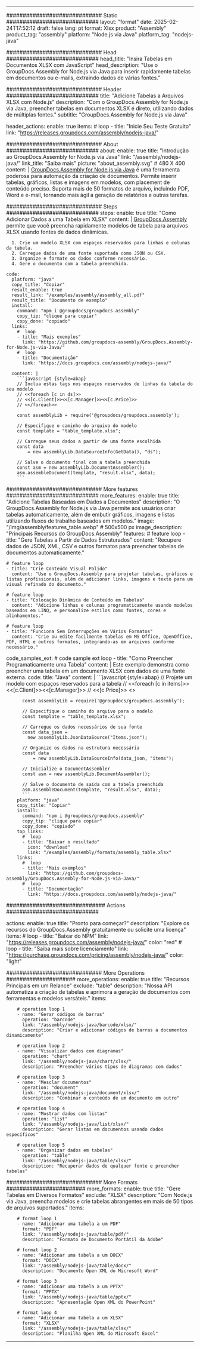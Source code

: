 



---
############################# Static ############################
layout: "format"
date:  2025-02-24T17:52:12
draft: false
lang: pt
format: Xlsx
product: "Assembly"
product_tag: "assembly"
platform: "Node.js via Java"
platform_tag: "nodejs-java"

############################# Head ############################
head_title: "Insira Tabelas em Documentos XLSX com JavaScript"
head_description: "Use o GroupDocs.Assembly for Node.js via Java para inserir rapidamente tabelas em documentos ou e-mails, extraindo dados de várias fontes."

############################# Header ############################
title: "Adicione Tabelas a Arquivos XLSX com Node.js" 
description: "Com o GroupDocs.Assembly for Node.js via Java, preencher tabelas em documentos XLSX é direto, utilizando dados de múltiplas fontes."
subtitle: "GroupDocs.Assembly for Node.js via Java" 

header_actions:
  enable: true
  items:
    #  loop
    - title: "Inicie Seu Teste Gratuito"
      link: "https://releases.groupdocs.com/assembly/nodejs-java/"
      
############################# About ############################
about:
    enable: true
    title: "Introdução ao GroupDocs.Assembly for Node.js via Java"
    link: "/assembly/nodejs-java/"
    link_title: "Saiba mais"
    picture: "about_assembly.svg" # 480 X 400
    content: |
       [GroupDocs.Assembly for Node.js via Java](/assembly/nodejs-java/) é uma ferramenta poderosa para automação da criação de documentos. Permite inserir tabelas, gráficos, listas e imagens em modelos, com placement de conteúdo preciso. Suporta mais de 50 formatos de arquivo, incluindo PDF, Word e e-mail, tornando mais ágil a geração de relatórios e outras tarefas.

############################# Steps ############################
steps:
    enable: true
    title: "Como Adicionar Dados a uma Tabela em XLSX"
    content: |
      [GroupDocs.Assembly](/assembly/nodejs-java/) permite que você preencha rapidamente modelos de tabela para arquivos XLSX usando fontes de dados dinâmicas.
      
      1. Crie um modelo XLSX com espaços reservados para linhas e colunas da tabela.
      2. Carregue dados de uma fonte suportada como JSON ou CSV.
      3. Organize e formate os dados conforme necessário.
      4. Gere o documento com a tabela preenchida.
   
    code:
      platform: "java"
      copy_title: "Copiar"
      result_enable: true
      result_link: "/examples/assembly/assembly_all.pdf"
      result_title: "Documento de exemplo"
      install:
        command: "npm i @groupdocs/groupdocs.assembly"
        copy_tip: "clique para copiar"
        copy_done: "copiado"
      links:
        #  loop
        - title: "Mais exemplos"
          link: "https://github.com/groupdocs-assembly/GroupDocs.Assembly-for-Node.js-via-Java/"
        #  loop
        - title: "Documentação"
          link: "https://docs.groupdocs.com/assembly/nodejs-java/"
          
      content: |
        ```javascript {style=abap}
        // Inclua estas tags nos espaços reservados de linhas da tabela do seu modelo
        // <<foreach [c in ds]>>
        // <<[c.Client]>><<[c.Manager]>><<[c.Price]>>
        // <</foreach>>
    
        const assemblyLib = require('@groupdocs/groupdocs.assembly');

        // Especifique o caminho do arquivo do modelo
        const template = "table_template.xlsx";

        // Carregue seus dados a partir de uma fonte escolhida
        const data 
            = new assemblyLib.DataSourceInfo(GetData(), "ds");

        // Salve o documento final com a tabela preenchida
        const asm = new assemblyLib.DocumentAssembler();
        asm.assembleDocument(template, "result.xlsx", data);
        ```           

############################# More features ############################
more_features:
  enable: true
  title: "Adicione Tabelas Baseadas em Dados a Documentos"
  description: "O GroupDocs.Assembly for Node.js via Java permite aos usuários criar tabelas automaticamente, além de embutir gráficos, imagens e listas utilizando fluxos de trabalho baseados em modelos."
  image: "/img/assembly/features_table.webp" # 500x500 px
  image_description: "Principais Recursos do GroupDocs.Assembly"
  features:
    # feature loop
    - title: "Gere Tabelas a Partir de Dados Estruturados"
      content: "Recupere dados de JSON, XML, CSV e outros formatos para preencher tabelas de documentos automaticamente."

    # feature loop
    - title: "Crie Conteúdo Visual Polido"
      content: "Use o GroupDocs.Assembly para projetar tabelas, gráficos e listas profissionais, além de adicionar links, imagens e texto para um visual refinado do documento."

    # feature loop
    - title: "Colocação Dinâmica de Conteúdo em Tabelas"
      content: "Adicione linhas e colunas programaticamente usando modelos baseados em LINQ, e personalize estilos como fontes, cores e alinhamentos."

    # feature loop
    - title: "Funciona Sem Interrupções em Vários Formatos"
      content: "Crie ou edite facilmente tabelas em MS Office, OpenOffice, PDF, HTML e outros formatos, integrando-as em arquivos conforme necessário."
      
  code_samples_ext:
    # code sample ext loop
    - title: "Como Preencher Programaticamente uma Tabela"
      content: |
        Este exemplo demonstra como preencher uma tabela em um documento XLSX com dados de uma fonte externa.
      code:
        title: "Java"
        content: |
          ```javascript {style=abap}
          // Projete um modelo com espaços reservados para a tabela
          // <<foreach [c in items]>> <<[c.Client]>><<[c.Manager]>>
          //  <<[c.Price]>> <</foreach>>
          
          const assemblyLib = require('@groupdocs/groupdocs.assembly');

          // Especifique o caminho do arquivo para o modelo
          const template = "table_template.xlsx";

          // Carregue os dados necessários de sua fonte
          const data_json = 
            new assemblyLib.JsonDataSource("Items.json");

          // Organize os dados na estrutura necessária
          const data 
              = new assemblyLib.DataSourceInfo(data_json, "items");

          // Inicialize o DocumentAssembler
          const asm = new assemblyLib.DocumentAssembler();

          // Salve o documento de saída com a tabela preenchida
          asm.assembleDocument(template, "result.xlsx", data);
          ```
        platform: "java"
        copy_title: "Copiar"
        install:
          command: "npm i @groupdocs/groupdocs.assembly"
          copy_tip: "clique para copiar"
          copy_done: "copiado"
        top_links:
          #  loop
          - title: "Baixar o resultado"
            icon: "download"
            link: "/examples/assembly/formats/assembly_table.xlsx"
        links:
          #  loop
          - title: "Mais exemplos"
            link: "https://github.com/groupdocs-assembly/GroupDocs.Assembly-for-Node.js-via-Java/"
          #  loop
          - title: "Documentação"
            link: "https://docs.groupdocs.com/assembly/nodejs-java/"
            

            


############################## Actions ############################

actions:
  enable: true
  title: "Pronto para começar?"
  description: "Explore os recursos do GroupDocs.Assembly gratuitamente ou solicite uma licença"
  items:
    #  loop
    - title: "Baixar do NPM"
      link: "https://releases.groupdocs.com/assembly/nodejs-java/"
      color: "red"
        #  loop
    - title: "Saiba mais sobre licenciamento"
      link: "https://purchase.groupdocs.com/pricing/assembly/nodejs-java/"
      color: "light"


############################# More Operations #####################
more_operations:
    enable: true
    title: "Recursos Principais em um Relance"
    exclude: "table"
    description: "Nossa API automatiza a criação de tabelas e aprimora a geração de documentos com ferramentas e modelos versáteis."
    items: 
          
        # operation loop 1
        - name: "Gerar códigos de barras"
          operation: "barcode"
          link: "/assembly/nodejs-java/barcode/xlsx/"
          description: "Criar e adicionar códigos de barras a documentos dinamicamente"

        # operation loop 2
        - name: "Visualizar dados com diagramas"
          operation: "chart"
          link: "/assembly/nodejs-java/chart/xlsx/"
          description: "Preencher vários tipos de diagramas com dados"

        # operation loop 3
        - name: "Mesclar documentos"
          operation: "document"
          link: "/assembly/nodejs-java/document/xlsx/"
          description: "Combinar o conteúdo de um documento em outro"

        # operation loop 4
        - name: "Mostrar dados com listas"
          operation: "list"
          link: "/assembly/nodejs-java/list/xlsx/"
          description: "Gerar listas em documentos usando dados específicos"

        # operation loop 5
        - name: "Organizar dados em tabelas"
          operation: "table"
          link: "/assembly/nodejs-java/table/xlsx/"
          description: "Recuperar dados de qualquer fonte e preencher tabelas"
         
          
############################# More Formats ########################
more_formats:
    enable: true
    title: "Gere Tabelas em Diversos Formatos"
    exclude: "XLSX"
    description: "Com Node.js via Java, preencha modelos e crie tabelas abrangentes em mais de 50 tipos de arquivos suportados."
    items: 
          
        # format loop 1
        - name: "Adicionar uma tabela a um PDF"
          format: "PDF"
          link: "/assembly/nodejs-java/table/pdf/"
          description: "Formato de Documento Portátil da Adobe"
          
        # format loop 2
        - name: "Adicionar uma tabela a um DOCX"
          format: "DOCX"
          link: "/assembly/nodejs-java/table/docx/"
          description: "Documento Open XML do Microsoft Word"
          
        # format loop 3
        - name: "Adicionar uma tabela a um PPTX"
          format: "PPTX"
          link: "/assembly/nodejs-java/table/pptx/"
          description: "Apresentação Open XML do PowerPoint"
          
        # format loop 4
        - name: "Adicionar uma tabela a um XLSX"
          format: "XLSX"
          link: "/assembly/nodejs-java/table/xlsx/"
          description: "Planilha Open XML do Microsoft Excel"


          

---